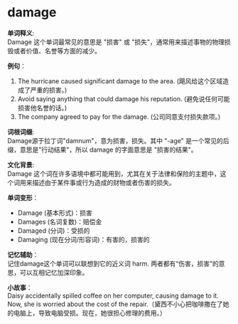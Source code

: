 # damage

**单词释义**:  
Damage 这个单词最常见的意思是 "损害" 或 "损失"，通常用来描述事物的物理损毁或者价值、名誉等方面的减少。

  

**例句**：

  

1.  The hurricane caused significant damage to the area. (飓风给这个区域造成了严重的损害。)
2.  Avoid saying anything that could damage his reputation. (避免说任何可能损害他名誉的话。)
3.  The company agreed to pay for the damage. (公司同意支付损失款项。)

  

**词根词缀**:  
Damage源于拉丁词"damnum"，意为损害，损失。其中 "-age" 是一个常见的后缀，意思是"行动结果"，所以 damage 的字面意思是 "损害的结果"。

  

**文化背景**:  
Damage 这个词在许多语境中都可能用到，尤其在关于法律和保险的主题中，这个词用来描述由于某件事或行为造成的财物或者伤害的损失。

  

**单词变形**：

  

*   Damage (基本形式)：损害
*   Damages (名词复数)：赔偿金
*   Damaged (分词)：受损的
*   Damaging (现在分词/形容词)：有害的，损害的

  

**记忆辅助**：  
记住damage这个单词可以联想到它的近义词 harm. 两者都有“伤害，损害”的意思，可以互相记忆加深印象。

  

**小故事**：  
Daisy accidentally spilled coffee on her computer, causing damage to it. Now, she is worried about the cost of the repair.（黛西不小心把咖啡撒在了她的电脑上，导致电脑受损。现在，她很担心修理的费用。）
